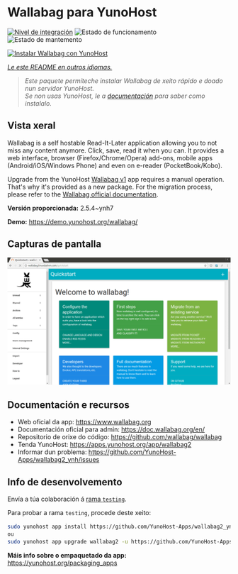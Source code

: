 <!--
NOTA: Este README foi creado automáticamente por <https://github.com/YunoHost/apps/tree/master/tools/readme_generator>
NON debe editarse manualmente.
-->

# Wallabag para YunoHost

[![Nivel de integración](https://dash.yunohost.org/integration/wallabag2.svg)](https://ci-apps.yunohost.org/ci/apps/wallabag2/) ![Estado de funcionamento](https://ci-apps.yunohost.org/ci/badges/wallabag2.status.svg) ![Estado de mantemento](https://ci-apps.yunohost.org/ci/badges/wallabag2.maintain.svg)

[![Instalar Wallabag con YunoHost](https://install-app.yunohost.org/install-with-yunohost.svg)](https://install-app.yunohost.org/?app=wallabag2)

*[Le este README en outros idiomas.](./ALL_README.md)*

> *Este paquete permíteche instalar Wallabag de xeito rápido e doado nun servidor YunoHost.*  
> *Se non usas YunoHost, le a [documentación](https://yunohost.org/install) para saber como instalalo.*

## Vista xeral

Wallabag is a self hostable Read-It-Later application allowing you to not miss any content anymore. Click, save, read it when you can.
It provides a web interface, browser (Firefox/Chrome/Opera) add-ons, mobile apps (Android/iOS/Windows Phone) and even on e-reader (PocketBook/Kobo).

Upgrade from the YunoHost [Wallabag v1](https://github.com/YunoHost-Apps/wallabag_ynh) app requires a manual operation. That's why it's provided as a new package. For the migration process, please refer to the [Wallabag official documentation](https://doc.wallabag.org/en/user/import/wallabagv1.html).


**Versión proporcionada:** 2.5.4~ynh7

**Demo:** <https://demo.yunohost.org/wallabag/>

## Capturas de pantalla

![Captura de pantalla de Wallabag](./doc/screenshots/screenshot1.webp)

## Documentación e recursos

- Web oficial da app: <https://www.wallabag.org>
- Documentación oficial para admin: <https://doc.wallabag.org/en/>
- Repositorio de orixe do código: <https://github.com/wallabag/wallabag>
- Tenda YunoHost: <https://apps.yunohost.org/app/wallabag2>
- Informar dun problema: <https://github.com/YunoHost-Apps/wallabag2_ynh/issues>

## Info de desenvolvemento

Envía a túa colaboración á [rama `testing`](https://github.com/YunoHost-Apps/wallabag2_ynh/tree/testing).

Para probar a rama `testing`, procede deste xeito:

```bash
sudo yunohost app install https://github.com/YunoHost-Apps/wallabag2_ynh/tree/testing --debug
ou
sudo yunohost app upgrade wallabag2 -u https://github.com/YunoHost-Apps/wallabag2_ynh/tree/testing --debug
```

**Máis info sobre o empaquetado da app:** <https://yunohost.org/packaging_apps>
